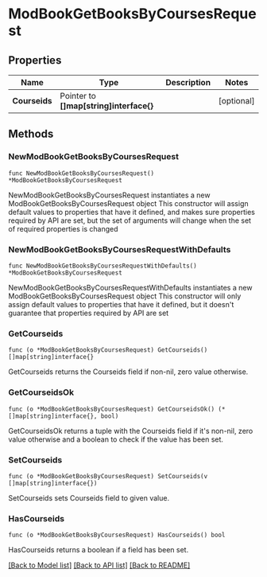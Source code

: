 # ModBookGetBooksByCoursesRequest

## Properties

Name | Type | Description | Notes
------------ | ------------- | ------------- | -------------
**Courseids** | Pointer to **[]map[string]interface{}** |  | [optional] 

## Methods

### NewModBookGetBooksByCoursesRequest

`func NewModBookGetBooksByCoursesRequest() *ModBookGetBooksByCoursesRequest`

NewModBookGetBooksByCoursesRequest instantiates a new ModBookGetBooksByCoursesRequest object
This constructor will assign default values to properties that have it defined,
and makes sure properties required by API are set, but the set of arguments
will change when the set of required properties is changed

### NewModBookGetBooksByCoursesRequestWithDefaults

`func NewModBookGetBooksByCoursesRequestWithDefaults() *ModBookGetBooksByCoursesRequest`

NewModBookGetBooksByCoursesRequestWithDefaults instantiates a new ModBookGetBooksByCoursesRequest object
This constructor will only assign default values to properties that have it defined,
but it doesn't guarantee that properties required by API are set

### GetCourseids

`func (o *ModBookGetBooksByCoursesRequest) GetCourseids() []map[string]interface{}`

GetCourseids returns the Courseids field if non-nil, zero value otherwise.

### GetCourseidsOk

`func (o *ModBookGetBooksByCoursesRequest) GetCourseidsOk() (*[]map[string]interface{}, bool)`

GetCourseidsOk returns a tuple with the Courseids field if it's non-nil, zero value otherwise
and a boolean to check if the value has been set.

### SetCourseids

`func (o *ModBookGetBooksByCoursesRequest) SetCourseids(v []map[string]interface{})`

SetCourseids sets Courseids field to given value.

### HasCourseids

`func (o *ModBookGetBooksByCoursesRequest) HasCourseids() bool`

HasCourseids returns a boolean if a field has been set.


[[Back to Model list]](../README.md#documentation-for-models) [[Back to API list]](../README.md#documentation-for-api-endpoints) [[Back to README]](../README.md)


